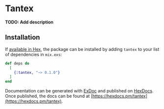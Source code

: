 # Tantex

**TODO: Add description**

## Installation

If [available in Hex](https://hex.pm/docs/publish), the package can be installed
by adding `tantex` to your list of dependencies in `mix.exs`:

```elixir
def deps do
  [
    {:tantex, "~> 0.1.0"}
  ]
end
```

Documentation can be generated with [ExDoc](https://github.com/elixir-lang/ex_doc)
and published on [HexDocs](https://hexdocs.pm). Once published, the docs can
be found at [https://hexdocs.pm/tantex](https://hexdocs.pm/tantex).

